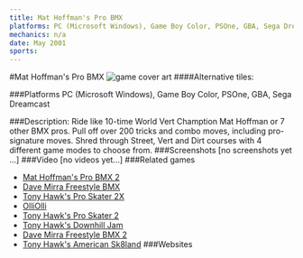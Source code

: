 ```yaml
---
title: Mat Hoffman's Pro BMX
platforms: PC (Microsoft Windows), Game Boy Color, PSOne, GBA, Sega Dreamcast
mechanics: n/a
date: May 2001
sports: 
---
```

#Mat Hoffman's Pro BMX
![game cover art](//images.igdb.com/igdb/image/upload/t_cover_big/eomd6jjlfzykhik0hsk7.jpg "Logo Title Text 1")
####Alternative tiles:

###Platforms
PC (Microsoft Windows), Game Boy Color, PSOne, GBA, Sega Dreamcast

###Description:
Ride like 10-time World Vert Chamption Mat Hoffman or 7 other BMX pros. Pull off over 200 tricks and combo moves, including pro-signature moves. Shred through Street, Vert and Dirt courses with 4 different game modes to choose from.
###Screenshots
[no screenshots yet ...]
###Video
[no videos yet...]
###Related games
* [Mat Hoffman's Pro BMX 2](/games/mat-hoffman-s-pro-bmx-2-3993/)
* [Dave Mirra Freestyle BMX](/games/dave-mirra-freestyle-bmx-26012/)
* [Tony Hawk's Pro Skater 2X](/games/tony-hawks-pro-skater-2x-47325/)
* [OlliOlli](/games/olliolli-7768/)
* [Tony Hawk's Pro Skater 2](/games/tony-hawk-s-pro-skater-2-913/)
* [Tony Hawk's Downhill Jam](/games/tony-hawk-s-downhill-jam-5231/)
* [Dave Mirra Freestyle BMX 2](/games/dave-mirra-freestyle-bmx-2-3871/)
* [Tony Hawk's American Sk8land](/games/tony-hawk-s-american-sk8land-6643/)
###Websites

